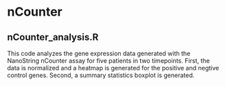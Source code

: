 # nCounter

## nCounter_analysis.R
This code analyzes the gene expression data generated with the NanoString nCounter assay for five patients in two timepoints.
First, the data is normalized and a heatmap is generated for the positive and negtive control genes.
Second, a summary statistics boxplot is generated.
